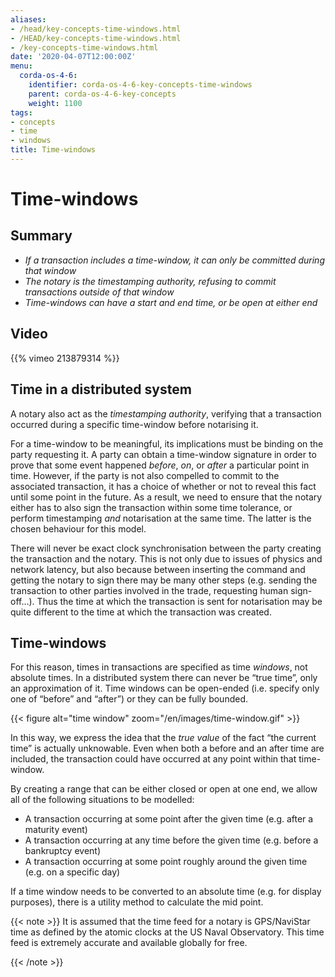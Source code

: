 ```yaml
---
aliases:
- /head/key-concepts-time-windows.html
- /HEAD/key-concepts-time-windows.html
- /key-concepts-time-windows.html
date: '2020-04-07T12:00:00Z'
menu:
  corda-os-4-6:
    identifier: corda-os-4-6-key-concepts-time-windows
    parent: corda-os-4-6-key-concepts
    weight: 1100
tags:
- concepts
- time
- windows
title: Time-windows
---
```



# Time-windows

## Summary

* *If a transaction includes a time-window, it can only be committed during that window*
* *The notary is the timestamping authority, refusing to commit transactions outside of that window*
* *Time-windows can have a start and end time, or be open at either end*

## Video

{{% vimeo 213879314 %}}

## Time in a distributed system

A notary also act as the *timestamping authority*, verifying that a transaction occurred during a specific time-window
before notarising it.

For a time-window to be meaningful, its implications must be binding on the party requesting it. A party can obtain a
time-window signature in order to prove that some event happened *before*, *on*, or *after* a particular point in time.
However, if the party is not also compelled to commit to the associated transaction, it has a choice of whether or not
to reveal this fact until some point in the future. As a result, we need to ensure that the notary either has to also
sign the transaction within some time tolerance, or perform timestamping *and* notarisation at the same time. The
latter is the chosen behaviour for this model.

There will never be exact clock synchronisation between the party creating the transaction and the notary.
This is not only due to issues of physics and network latency, but also because between inserting the command and
getting the notary to sign there may be many other steps (e.g. sending the transaction to other parties involved in the
trade, requesting human sign-off…). Thus the time at which the transaction is sent for notarisation may be quite
different to the time at which the transaction was created.

## Time-windows

For this reason, times in transactions are specified as time *windows*, not absolute times. In a distributed system
there can never be “true time”, only an approximation of it. Time windows can be open-ended (i.e. specify only one of
“before” and “after”) or they can be fully bounded.

{{< figure alt="time window" zoom="/en/images/time-window.gif" >}}

In this way, we express the idea that the *true value* of the fact “the current time” is actually unknowable. Even when
both a before and an after time are included, the transaction could have occurred at any point within that time-window.

By creating a range that can be either closed or open at one end, we allow all of the following situations to be
modelled:

* A transaction occurring at some point after the given time (e.g. after a maturity event)
* A transaction occurring at any time before the given time (e.g. before a bankruptcy event)
* A transaction occurring at some point roughly around the given time (e.g. on a specific day)

If a time window needs to be converted to an absolute time (e.g. for display purposes), there is a utility method to
calculate the mid point.

{{< note >}}
It is assumed that the time feed for a notary is GPS/NaviStar time as defined by the atomic
clocks at the US Naval Observatory. This time feed is extremely accurate and available globally for free.

{{< /note >}}

